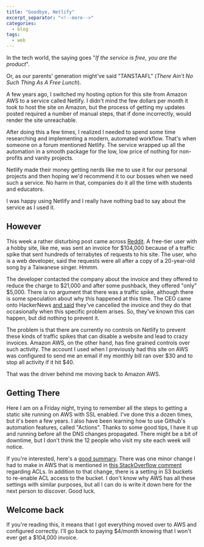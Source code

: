 ```yaml
---
title: "Goodbye, Netlify"
excerpt_separator: "<!--more-->"
categories:
  - blog
tags: 
  - web
---
```


In the tech world, the saying goes "*If the service is free, you are the product*".

<!--more-->

Or, as our parents' generation might've said "TANSTAAFL" (*There Ain't No Such Thing As A Free Lunch*).

A few years ago, I switched my hosting option for this site from Amazon AWS to a service called Netlify.
I didn't mind the few dollars per month it took to host the site on Amazon, but the process of getting
my updates posted required a number of manual steps, that if done incorrectly, would render the site
unreachable.

After doing this a few times, I realized I needed to spend some time researching and implementing a
modern, automated workflow. That's when someone on a forum mentioned Netlify. The service wrapped up
all the automation in a smooth package for the low, low price of nothing for non-profits and vanity
projects. 

Netlify made their money getting nerds like me to use it for our personal projects and then hoping
we'd recommend it to our bosses when we need such a service. No harm in that, companies do it all
the time with students and educators.

I was happy using Netlify and I really have nothing bad to say about the service as I used it.

## However

This week a rather disturbing post came across [Reddit](https://old.reddit.com/r/webdev/comments/1b14bty/netlify_just_sent_me_a_104k_bill_for_a_simple/). A free-tier user with a hobby 
site, like me, was sent an invoice for $104,000 because of a traffic spike that sent hundreds of
terrabytes of requests to his site. The user, who is a web developer, said the requests were all
after a copy of a 20-year-old song by a Taiwanese singer. Hmmm.

The developer contacted the company about the invoice and they offered to reduce the charge to 
$21,000 and after some pushback, they offered "only" $5,000. There is no argument that there
was a traffic spike, although there is some speculation about why this happened at this time.
The CEO came onto HackerNews [and said](https://news.ycombinator.com/item?id=39520776) they've 
cancelled the invoice and they do that occasionally when this specific problem arises. So, they've 
known this can happen, but did nothing to prevent it.

The problem is that there are currently no controls on Netlify to prevent these kinds of traffic 
spikes that can disable a website and lead to crazy invoices. Amazon AWS, on the other hand, has 
fine grained controls over such activity. The account I used when I previously had this site on AWS
was configured to send me an email if my monthly bill ran over $30 and to stop all activity if
it hit $40. 

That was the driver behind me moving back to Amazon AWS.

## Getting There

Here I am on a Friday night, trying to remember all the steps to getting a static site running on AWS
with SSL enabled. I've done this a dozen times, but it's been a few years. I also have been learning
how to use Github's automation features, called "Actions". Thanks to some good tips, I have it up and
running before all the DNS changes propagated. There might be a bit of downtime, but I don't think the
12 people who visit my site each week will notice.

If you're interested, here's a [good summary](https://pagertree.com/blog/jekyll-site-to-aws-s3-using-github-actions). 
There was one minor change I had to make in AWS that is mentioned in [this StackOverflow comment](https://stackoverflow.com/a/36272287/296758) 
regarding ACLs. In addition to that change, there is a setting in S3 buckets to re-enable ACL access to the bucket. 
I don't know why AWS has all these settings with similar purposes, but all I can do is write it down here
for the next person to discover. Good luck.

## Welcome back

If you're reading this, it means that I got everything moved over to AWS and configured correctly.
I'll go back to paying $4/month knowing that I won't ever get a $104,000 invoice.